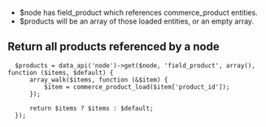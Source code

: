 * $node has field_product which references commerce_product entities.
* $products will be an array of those loaded entities, or an empty array.

## Return all products referenced by a node

      $products = data_api('node')->get($node, 'field_product', array(), function ($items, $default) {
          array_walk($items, function (&$item) {
              $item = commerce_product_load($item['product_id']);
          });
    
          return $items ? $items : $default;
      });
